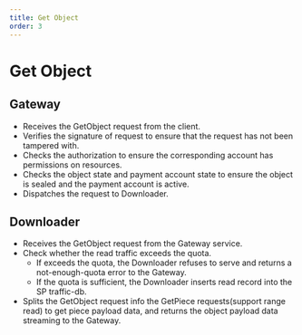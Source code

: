 ```yaml
---
title: Get Object
order: 3
---
```

# Get Object

## Gateway 
* Receives the GetObject request from the client.
* Verifies the signature of request to ensure that the request has not been tampered with.
* Checks the authorization to ensure the corresponding account has permissions on resources.
* Checks the object state and payment account state to ensure the object is sealed and the payment account is active.
* Dispatches the request to Downloader.

## Downloader
* Receives the GetObject request from the Gateway service.
* Check whether the read traffic exceeds the quota.
  * If exceeds the quota, the Downloader refuses to serve and returns a not-enough-quota error to the Gateway.
  * If the quota is sufficient, the Downloader inserts read record into the SP traffic-db.
* Splits the GetObject request info the GetPiece requests(support range read) to get piece payload data, and returns the object payload data streaming to the Gateway.

